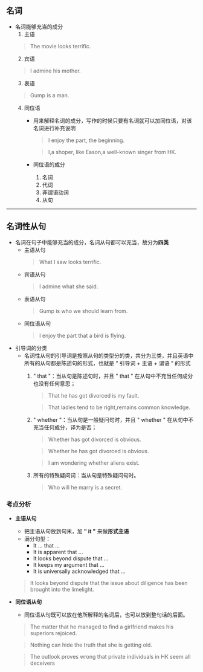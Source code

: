 <!--
 * @Author: your name
 * @Date: 2020-04-03 09:28:48
 * @LastEditTime: 2020-04-14 10:58:14
 * @LastEditors: Please set LastEditors
 * @Description: In User Settings Edit
 * @FilePath: \NOTEBOOK\名词性从句.md
 -->
## 名词
+ 名词能够充当的成分
  1. 主语
   > The movie looks terrific.
  2. 宾语
   > I admine his mother.
  3. 表语
   > Gump is a man.
  4. 同位语
     + 用来解释名词的成分，写作的时候只要有名词就可以加同位语，对该名词进行补充说明
       > I enjoy the part, the beginning.

       > I,a shoper, like Eason,a well-known singer from HK.
     + 同位语的成分
       1. 名词
       2. 代词
       3. 非谓语动词
       4. 从句
---
## 名词性从句
+ 名词在句子中能够充当的成分，名词从句都可以充当，故分为**四类**
  + 主语从句
    > What I saw looks terrific.
  + 宾语从句
    > I admine what she said.
  + 表语从句
    > Gump is who we should learn from.
  + 同位语从句
    > I enjoy the part that a bird is flying.
+ 引导词的分类
  - 名词性从句的引导词是按照从句的类型分的类，共分为三类，并且英语中所有的从句都是陈述句的形式，也就是 “ 引导词 + 主语 + 谓语 “ 的形式
    1. " that "：当从句是陈述句时，并且 " that " 在从句中不充当任何成分也没有任何意思；
       > That he has got divorced is my fault.

       > That ladies tend to be right,remains common knowledge.
    2. " whether "：当从句是一般疑问句时，并且 " whether " 在从句中不充当任何成分，译为是否；
       > Whether has got divorced is obvious.

       > Whether he has got divorced is obvious.

       > I am wondering whether aliens exist.
    3. 所有的特殊疑问词：当从句是特殊疑问句时。
       > Who will he marry is a secret.
### 考点分析
+ **主语从句**
  - 把主语从句放到句末，加 **" it "** 来做**形式主语**
  - 满分句型：
    - It ... that ...
    - It is apparent that ...
    - It looks beyond dispute that ... 
    - It keeps my argument that ...
    - It is universally acknowledged that ...
  > It looks beyond dispute that the issue about diligence has been brought into the limelight. 
+ **同位语从句**
  - 同位语从句既可以放在他所解释的名词后，也可以放到整句话的后面。
  > The matter that he managed to find a girlfriend makes his superiors rejoiced.  
  
  > Nothing can hide the truth that she is getting old.
  
  > The outlook proves wrong that private individuals in HK seem all deceivers 